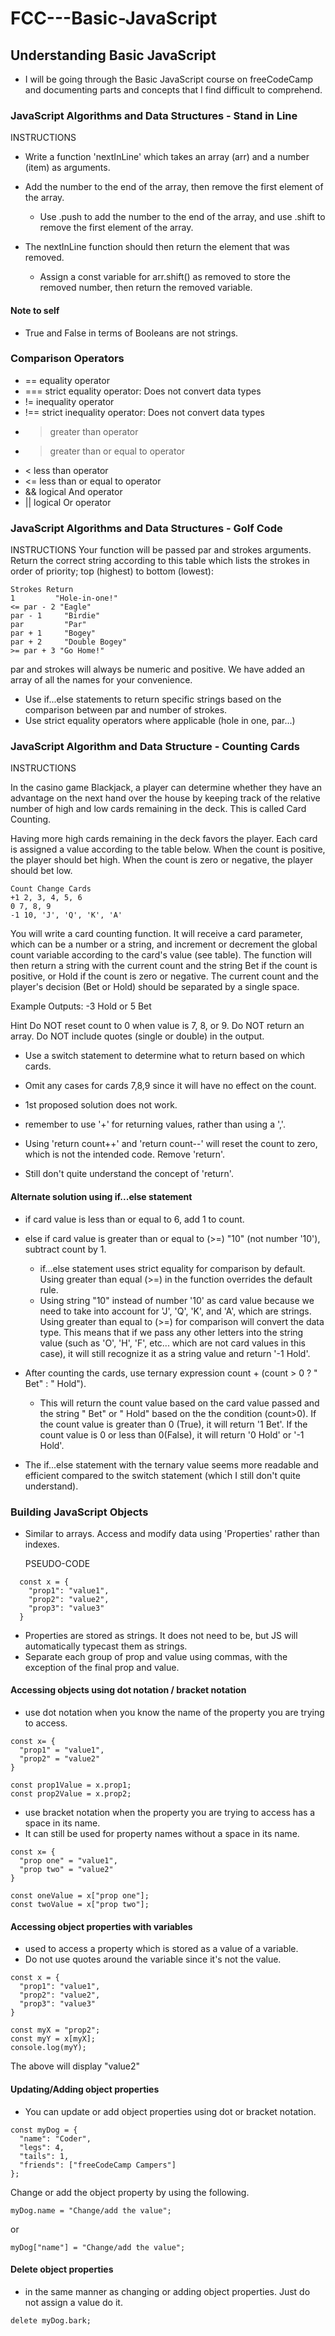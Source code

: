 # FCC---Basic-JavaScript

## Understanding Basic JavaScript

- I will be going through the Basic JavaScript course on freeCodeCamp and documenting parts and concepts that I find difficult to comprehend.

### JavaScript Algorithms and Data Structures - Stand in Line

INSTRUCTIONS

- Write a function 'nextInLine' which takes an array (arr) and a number (item) as arguments.
- Add the number to the end of the array, then remove the first element of the array.
  - Use .push to add the number to the end of the array, and use .shift to remove the first element of the array.
  
- The nextInLine function should then return the element that was removed.
  - Assign a const variable for arr.shift() as removed to store the removed number, then return the removed variable.

#### Note to self

- True and False in terms of Booleans are not strings.

### Comparison Operators

- == equality operator
- === strict equality operator: Does not convert data types
- != inequality operator
- !== strict inequality operator: Does not convert data types
- > greater than operator
- > greater than or equal to operator
- < less than operator
- <= less than or equal to operator
- && logical And operator
- || logical Or operator

### JavaScript Algorithms and Data Structures - Golf Code

INSTRUCTIONS
Your function will be passed par and strokes arguments. Return the correct string according to this table which lists the strokes in order of priority; top (highest) to bottom (lowest):

```>
Strokes Return
1         "Hole-in-one!"
<= par - 2 "Eagle"
par - 1     "Birdie"
par         "Par"
par + 1     "Bogey"
par + 2     "Double Bogey"
>= par + 3 "Go Home!" 
```

par and strokes will always be numeric and positive. We have added an array of all the names for your convenience.

- Use if...else statements to return specific strings based on the comparison between par and number of strokes.
- Use strict equality operators where applicable (hole in one, par...)

### JavaScript Algorithm and Data Structure - Counting Cards

INSTRUCTIONS

In the casino game Blackjack, a player can determine whether they have an advantage on the next hand over the house by keeping track of the relative number of high and low cards remaining in the deck. This is called Card Counting.

Having more high cards remaining in the deck favors the player. Each card is assigned a value according to the table below. When the count is positive, the player should bet high. When the count is zero or negative, the player should bet low.

```>
Count Change Cards
+1 2, 3, 4, 5, 6
0 7, 8, 9
-1 10, 'J', 'Q', 'K', 'A'
```

You will write a card counting function. It will receive a card parameter, which can be a number or a string, and increment or decrement the global count variable according to the card's value (see table). The function will then return a string with the current count and the string Bet if the count is positive, or Hold if the count is zero or negative. The current count and the player's decision (Bet or Hold) should be separated by a single space.

Example Outputs: -3 Hold or 5 Bet

Hint
Do NOT reset count to 0 when value is 7, 8, or 9.
Do NOT return an array.
Do NOT include quotes (single or double) in the output.

- Use a switch statement to determine what to return based on which cards.
- Omit any cases for cards 7,8,9 since it will have no effect on the count.

- 1st proposed solution does not work.
- remember to use '+' for returning values, rather than using a ','.
- Using 'return count++' and 'return count--' will reset the count to zero, which is not the intended code. Remove 'return'.
- Still don't quite understand the concept of 'return'.

#### Alternate solution using if...else statement

- if card value is less than or equal to 6, add 1 to count.
- else if card value is greater than or equal to (>=) "10" (not number '10'), subtract count by 1.
  - if...else statement uses strict equality for comparison by default. Using greater than equal (>=) in the function overrides the default rule.
  - Using string "10" instead of number '10' as card value because we need to take into account for 'J', 'Q', 'K', and 'A', which are strings. Using greater than equal to (>=) for comparison will convert the data type. This means that if we pass any other letters into the string value (such as 'O', 'H', 'F', etc... which are not card values in this case), it will still recognize it as a string value and return '-1 Hold'.
- After counting the cards, use ternary expression count + (count > 0 ? " Bet" : " Hold").
  - This will return the count value based on the card value passed and the string " Bet" or " Hold" based on the the condition (count>0). If the count value is greater than 0 (True), it will return '1 Bet'. If the count value is 0 or less than 0(False), it will return '0 Hold' or '-1 Hold'.

- The if...else statement with the ternary value seems more readable and efficient compared to the switch statement (which I still don't quite understand).

### Building JavaScript Objects

- Similar to arrays. Access and modify data using 'Properties' rather than indexes.
  
  PSEUDO-CODE

```JS
  const x = {
    "prop1": "value1",
    "prop2": "value2",
    "prop3": "value3"
  }
  ```

- Properties are stored as strings. It does not need to be, but JS will automatically typecast them as strings.
- Separate each group of prop and value using commas, with the exception of the final prop and value.

#### Accessing objects using dot notation / bracket notation

- use dot notation when you know the name of the property you are trying to access.

```JS
const x= {
  "prop1" = "value1",
  "prop2" = "value2"
}

const prop1Value = x.prop1;
const prop2Value = x.prop2;
```

- use bracket notation when the property you are trying to access has a space in its name.
- It can still be used for property names without a space in its name.

```JS
const x= {
  "prop one" = "value1",
  "prop two" = "value2"
}

const oneValue = x["prop one"];
const twoValue = x["prop two"];
```

#### Accessing object properties with variables

- used to access a property which is stored as a value of a variable.
- Do not use quotes around the variable since it's not the value.

```JS
const x = {
  "prop1": "value1",
  "prop2": "value2",
  "prop3": "value3"
}

const myX = "prop2";
const myY = x[myX];
console.log(myY);
```

The above will display "value2"

#### Updating/Adding object properties

- You can update or add object properties using dot or bracket notation.

```JS
const myDog = {
  "name": "Coder",
  "legs": 4,
  "tails": 1,
  "friends": ["freeCodeCamp Campers"]
};
```

Change or add the object property by using the following.

```JS
myDog.name = "Change/add the value";
```

or

```JS
myDog["name"] = "Change/add the value";
```

#### Delete object properties

- in the same manner as changing or adding object properties. Just do not assign a value do it.

```JS
delete myDog.bark;
```
